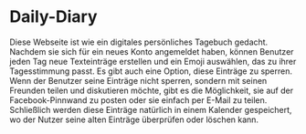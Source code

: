 # Daily-Diary
Diese Webseite ist wie ein digitales persönliches Tagebuch gedacht. Nachdem sie sich für ein neues Konto angemeldet haben, können Benutzer jeden Tag neue Texteinträge erstellen und ein Emoji auswählen, das zu ihrer Tagesstimmung passt. Es gibt auch eine Option, diese Einträge zu sperren. Wenn der Benutzer seine Einträge nicht sperren, sondern mit seinen Freunden teilen und diskutieren möchte, gibt es die Möglichkeit, sie auf der Facebook-Pinnwand zu posten oder sie einfach per E-Mail zu teilen. Schließlich werden diese Einträge natürlich in einem Kalender gespeichert, wo der Nutzer seine alten Einträge überprüfen oder löschen kann.
